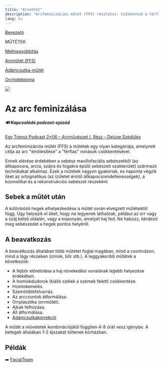 ```yaml
---
title: "Arcműtét"
description: "Arcfeminizációs műtét (FFS) részletei: Csökkentsd a férfias vonásokat! Gyakori műtétek, sebek elrejtése, beavatkozások és felépülés. Tökéletes arcábrázat a transz nők számára."
lang: hu
---
```


<div class="floating-columns">

<div class="floating-bar">


[Bevezetõ](/#/entry?id=feminizalas-mutetek)

MÛTÉTEK

[Mellnagyobbítás](/#/entry?id=feminizalas-mellnagyobbito-mutet)

[Arcműtét (FFS)](/#/entry?id=feminizalas-arcmutet)

[Ádámcsutka-műtét](/#/entry?id=feminizalas-adamcsutka-mutet)

[Orchidektómia](/#/entry?id=feminizalas-orchidectomia)

</div>

<div class="wiki-content">

<div class="header-image"><img src="assets/images/undraw_medicine.svg" /></div>

# Az arc feminizálása

<div class="infobox podcast-episode">
<h5>🔊 Kapcsolódó podcast-epizód</h5>
	
[Egy Transz Podcast 2×06 – Arcművészet I. Rész – Deluxe Szédülés](https://1tpc.hu/2023/09/29/etpc-2x06-arcmuveszet-i-resz-deluxe-szedules/)

</div>

Az arcfeminizációs műtét (FFS) a műtétek egy olyan kategóriája, amelynek célja az arc "elnőiesítése" a "férfias" vonások csökkentésével.

Ennek elérése érdekében a sebész maxillofaciális sebészetből (az állkapocsra, arcra, szájra és fogakra épülő sebészeti szakterület) származó technikákat alkalmaz. Ezek a műtétek nagyon gyakoriak, és naponta végzik őket az ortognatikus (az ízületet érintő állkapocsrendellenességek), a kozmetikai és a rekonstrukciós sebészet részeként.

## Sebek a műtét után

A különböző hegek elhelyezkedése a műtét során elvégzett műtétektől függ. Úgy helyezik el őket, hogy ne legyenek láthatóak, például az orr vagy a száj belső oldalán, vagy a koponyán, amelyet haj fed. Ne habozz, kérdezd meg sebészedet a hegek pontos helyéről.

## A beavatkozás

A beavatkozás általában több műtétet foglal magában, mind a csontvázon, mind a lágy részeken (izmok, bőr stb.). A leggyakoribb műtétek a következők:


* A fejbőr előretolása a haj növekedési vonalának lejjebb helyezése érdekében.
* A homlokdudorok (kiálló szélek a szemek felett) csökkentése.
* Homlokemelés.
* Szemöldökfelvarrás.
* Az arccsontok átformálása.
* Orrplasztika (orrműtét).
* Ajkak felhúzása.
* Áll átformálása.
* [Ádámcsutkakorrekció](/#/entry?id=feminizalas-adamcsutka-mutet)

A műtét a műveletek kombinációjától függően 4-8 órát vesz igénybe. A betegek általában 1-2 éjszakát töltenek kórházban.

## Példák

➡️ [FacialTeam](https://facialteam.eu/facial-feminization-surgery/)


</div>